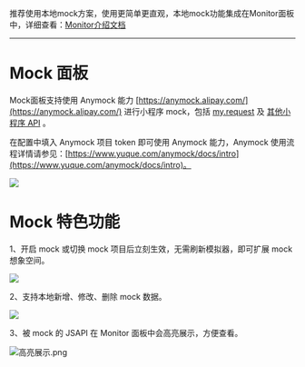推荐使用本地mock方案，使用更简单更直观，本地mock功能集成在Monitor面板中，详细查看：[Monitor介绍文档](https://opendocs.alipay.com/mini/miniu/monitor#%E6%9C%AC%E5%9C%B0Mock%E9%9D%A2%E6%9D%BF)

---


# Mock 面板
Mock面板支持使用 Anymock 能力 [https://anymock.alipay.com/](https://anymock.alipay.com/) 进行小程序 mock，包括 [my.request](https://opendocs.alipay.com/mini/api/owycmh) 及 [其他小程序 API](https://opendocs.alipay.com/mini/api) 。

在配置中填入 Anymock 项目 token 即可使用 Anymock 能力，Anymock 使用流程详情请参见：[https://www.yuque.com/anymock/docs/intro](https://www.yuque.com/anymock/docs/intro)。

![](https://gw.alipayobjects.com/mdn/rms_dfc0fe/afts/img/A*D5YSTJqwVPcAAAAAAAAAAAAAARQnAQ#align=left&display=inline&height=671&margin=%5Bobject%20Object%5D&originHeight=2034&originWidth=3554&status=done&style=none&width=1172)


# Mock 特色功能
1、开启 mock 或切换 mock 项目后立刻生效，无需刷新模拟器，即可扩展 mock 想象空间。

![](https://gw.alipayobjects.com/mdn/rms_dfc0fe/afts/img/A*DEXNQLITmJAAAAAAAAAAAAAAARQnAQ#align=left&display=inline&height=671&margin=%5Bobject%20Object%5D&originHeight=2036&originWidth=3554&status=done&style=none&width=1172)

2、支持本地新增、修改、删除 mock 数据。

![](https://gw.alipayobjects.com/mdn/rms_dfc0fe/afts/img/A*-sQDRoduIt8AAAAAAAAAAAAAARQnAQ#align=left&display=inline&height=671&margin=%5Bobject%20Object%5D&originHeight=2036&originWidth=3554&status=done&style=none&width=1172)

3、被 mock 的 JSAPI 在 Monitor 面板中会高亮展示，方便查看。

![高亮展示.png](https://cdn.nlark.com/yuque/0/2021/png/179989/1614136658130-9cd79f1d-e3ce-4c52-aee0-d8b18eead314.png#align=left&display=inline&height=669&margin=%5Bobject%20Object%5D&name=%E9%AB%98%E4%BA%AE%E5%B1%95%E7%A4%BA.png&originHeight=763&originWidth=1337&size=236432&status=done&style=none&width=1172)
